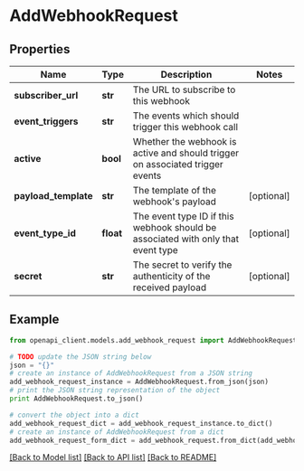 # AddWebhookRequest


## Properties

Name | Type | Description | Notes
------------ | ------------- | ------------- | -------------
**subscriber_url** | **str** | The URL to subscribe to this webhook | 
**event_triggers** | **str** | The events which should trigger this webhook call | 
**active** | **bool** | Whether the webhook is active and should trigger on associated trigger events | 
**payload_template** | **str** | The template of the webhook&#39;s payload | [optional] 
**event_type_id** | **float** | The event type ID if this webhook should be associated with only that event type | [optional] 
**secret** | **str** | The secret to verify the authenticity of the received payload | [optional] 

## Example

```python
from openapi_client.models.add_webhook_request import AddWebhookRequest

# TODO update the JSON string below
json = "{}"
# create an instance of AddWebhookRequest from a JSON string
add_webhook_request_instance = AddWebhookRequest.from_json(json)
# print the JSON string representation of the object
print AddWebhookRequest.to_json()

# convert the object into a dict
add_webhook_request_dict = add_webhook_request_instance.to_dict()
# create an instance of AddWebhookRequest from a dict
add_webhook_request_form_dict = add_webhook_request.from_dict(add_webhook_request_dict)
```
[[Back to Model list]](../README.md#documentation-for-models) [[Back to API list]](../README.md#documentation-for-api-endpoints) [[Back to README]](../README.md)


